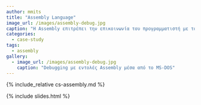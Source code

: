 ```yaml
---
author: mmits
title: "Assembly Language"
image_url: /images/assembly-debug.jpg
caption: "Η Assembly επιτρέπει την επικοινωνία του προγραμματιστή με το hardware του υπολογιστή χωρίς την ανάγκη να γνωρίζει εντολές σε binary"
categories:
  - case-study
tags:
  - assembly
gallery:
  - image_url: /images/assembly-debug.jpg
    caption: "Debugging με εντολές Assembly μέσα από το MS-DOS"
---
```


{% include_relative cs-assembly.md %}

{% include slides.html %}

